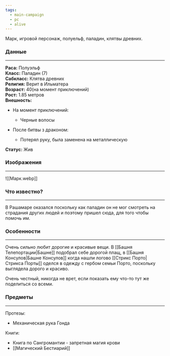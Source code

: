```yaml
---
tags:
  - main-campaign
  - pc
  - alive
---
```

Марк, игровой персонаж, полуельф, паладин, клятвы древних. 
### Данные
---
**Раса:** Полуэльф  
**Класс:** Паладин (7)  
**Сабкласс:** Клятва древних  
**Религия:** Верит в Ильматера  
**Возраст:** 40(на момент приключений)  
**Рост:** 1.85 метров  
**Внешность:**

- На момент приключений:  
	 - Черные волосы  

- После битвы з драконом:  
	- Потерял руку, была заменена на металлическую  

**Статус:** Жив  

### Изображения
---
![[Марк.webp]]

### Что известно?
---
В Рашамаре оказался поскольку как паладин он не мог смотреть на страдания других людей и поэтому пришел сюда, для того чтобы помочь им.  

### Особенности 
---
Очень сильно любит дорогие и красивые вещи. В [[Башня Телепортации|Башне]] подобрал себе дорогой плащ, в [[Башня Консулов|Башне Консулов]] когда нашли логово [[Стрикс Порто|Стрикса Порты]] оделся в одежду с гербом семьи Порто, поскольку выглядела дорого и красиво.  

Очень честный, никогда не врет, если показать ему что-то тут же поделиться со всеми.  

### Предметы
---
Протезы:

- Механическая рука Гонда  

Книги:

- Книга по Сангромантии - запретная магия крови  
- [[Магический Бестиарий]]  